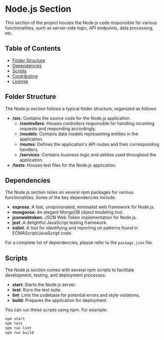 # Node.js Section

This section of the project houses the Node.js code responsible for various functionalities, such as server-side logic, API endpoints, data processing, etc.

## Table of Contents

- [Folder Structure](#folder-structure)
- [Dependencies](#dependencies)
- [Scripts](#scripts)
- [Contributing](#contributing)
- [License](#license)

## Folder Structure

The Node.js section follows a typical folder structure, organized as follows:

- **/src**: Contains the source code for the Node.js application.
  - **/controllers**: Houses controllers responsible for handling incoming requests and responding accordingly.
  - **/models**: Contains data models representing entities in the application.
  - **/routes**: Defines the application's API routes and their corresponding handlers.
  - **/services**: Contains business logic and utilities used throughout the application.
- **/tests**: Houses test files for the Node.js application.

## Dependencies

The Node.js section relies on several npm packages for various functionalities. Some of the key dependencies include:

- **express**: A fast, unopinionated, minimalist web framework for Node.js.
- **mongoose**: An elegant MongoDB object modeling tool.
- **jsonwebtoken**: JSON Web Token implementation for Node.js.
- **jest**: A delightful JavaScript testing framework.
- **eslint**: A tool for identifying and reporting on patterns found in ECMAScript/JavaScript code.

For a complete list of dependencies, please refer to the `package.json` file.

## Scripts

The Node.js section comes with several npm scripts to facilitate development, testing, and deployment processes:

- **start**: Starts the Node.js server.
- **test**: Runs the test suite.
- **lint**: Lints the codebase for potential errors and style violations.
- **build**: Prepares the application for deployment.

You can run these scripts using npm. For example:

```bash
npm start
npm test
npm run lint
npm run build

